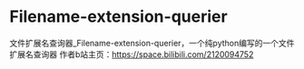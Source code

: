 # Filename-extension-querier
文件扩展名查询器_Filename-extension-querier，一个纯python编写的一个文件扩展名查询器
作者b站主页：https://space.bilibili.com/2120094752
